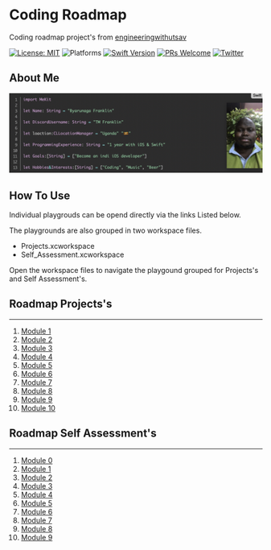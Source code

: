 # Coding Roadmap
Coding roadmap project's from [engineeringwithutsav](https://www.engineeringwithutsav.com/coding-roadmap)

[![License: MIT](https://img.shields.io/badge/License-MIT-yellow.svg)](https://opensource.org/licenses/MIT)
![Platforms](https://img.shields.io/badge/platform-macOS-lightgrey.svg)
[![Swift Version](https://img.shields.io/badge/Swift-5.2-F16D39.svg?style=flat)](https://developer.apple.com/swift)
[![PRs Welcome](https://img.shields.io/badge/PRs-welcome-brightgreen.svg?style=flat-square)](http://makeapullrequest.com)
[![Twitter](https://img.shields.io/badge/twitter-@byaruhaf-blue.svg)](http://twitter.com/byaruhaf)

## About Me
![Profile](Doc/About.jpg)

## How To Use 
Individual playgrouds can be opend directly via the links Listed below.

The playgrounds are also grouped in two workspace files.

* Projects.xcworkspace
* Self_Assessment.xcworkspace

Open the workspace files to navigate the playgound grouped for Projects's and Self Assessment's.

## Roadmap Projects's
---
1. [Module 1](./Projects/Module_1_String_Manipulation/)
2. [Module 2](./Projects/Module_2_LinkedLists/)
3. [Module 3](./Projects/Module_3_Hashtables/)
4. [Module 4](./Projects/Module_4_Stacks/)
5. [Module 5](./Projects/Module_5_Queues/)
6. [Module 6](./Projects/Module_6_Recursion/)
7. [Module 7](./Projects/Module_7_Binary_Search/)
8. [Module 8](./Projects/Module_8_Trees/)
9. [Module 9](./Projects/Module_9_Graphs/)
10. [Module 10](./Projects/Module_10_Final_Project/)

## Roadmap Self Assessment's
---
1. [Module 0](./Self_Assessment/Module_0_Basics/)
2. [Module 1](./Self_Assessment/Module_1_String_Manipulation/)
3. [Module 2](./Self_Assessment/Module_2_LinkedLists/)
4. [Module 3](./Self_Assessment/Module_3_Hashtables/)
5. [Module 4](./Self_Assessment/Module_4_Stacks/)
6. [Module 5](./Self_Assessment/Module_5_Queues/)
7. [Module 6](./Self_Assessment/Module_6_Recursion/)
8. [Module 7](./Self_Assessment/Module_7_Binary_Search/)
9. [Module 8](./Self_Assessment/Module_8_Trees/)
10. [Module 9](./Self_Assessment/Module_9_Graphs/)
